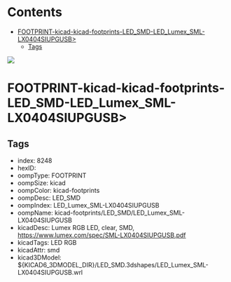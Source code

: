 



Contents
========

* [FOOTPRINT-kicad-kicad-footprints-LED_SMD-LED_Lumex_SML-LX0404SIUPGUSB>](#footprint-kicad-kicad-footprints-led_smd-led_lumex_sml-lx0404siupgusb)
	* [Tags](#tags)
  
![][im]
# FOOTPRINT-kicad-kicad-footprints-LED_SMD-LED_Lumex_SML-LX0404SIUPGUSB>

## Tags

- index: 8248
- hexID: 
- oompType: FOOTPRINT
- oompSize: kicad
- oompColor: kicad-footprints
- oompDesc: LED_SMD
- oompIndex: LED_Lumex_SML-LX0404SIUPGUSB
- oompName: kicad-footprints/LED_SMD/LED_Lumex_SML-LX0404SIUPGUSB
- kicadDesc: Lumex RGB LED, clear, SMD, https://www.lumex.com/spec/SML-LX0404SIUPGUSB.pdf
- kicadTags: LED RGB
- kicadAttr: smd
- kicad3DModel: ${KICAD6_3DMODEL_DIR}/LED_SMD.3dshapes/LED_Lumex_SML-LX0404SIUPGUSB.wrl



[im]: image.png
